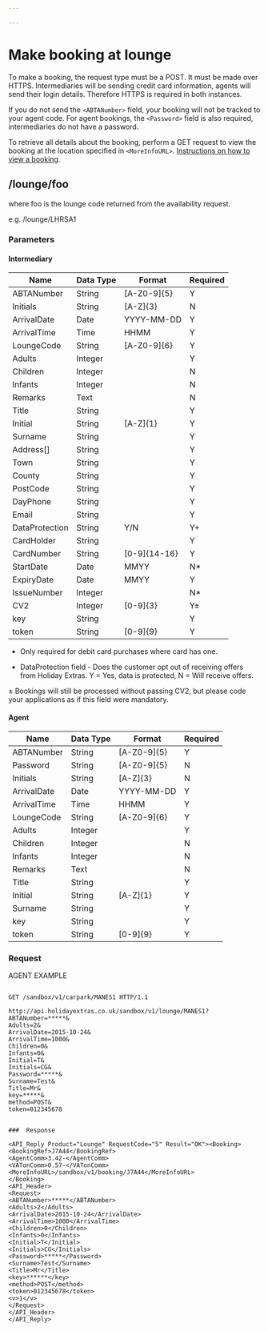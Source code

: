 ```yaml
---

---
```


# Make booking at lounge



To make a booking, the request type must be a POST. It must be made over HTTPS. Intermediaries will be sending credit card information, agents will send their login details. Therefore HTTPS is required in both instances.

If you do not send the `<ABTANumber>` field, your booking will not be tracked to your agent code. For agent bookings, the `<Password>` field is also required, intermediaries do not have a password.


To retrieve all details about the booking, perform a GET request to view the booking at the location specified in `<MoreInfoURL>`. [Instructions on how to view a booking](hxapi/viewamendcancel/view).

## /lounge/foo

where foo is the lounge code returned from the availability request.

e.g. /lounge/LHRSA1










### Parameters

#### Intermediary

 | Name           | Data Type | Format       | Required | 
 | ----           | --------- | ------       | -------- | 
 | ABTANumber     | String    | [A-Z0-9]{5}  | Y        | 
 | Initials       | String    | [A-Z]{3}     | N        | 
 | ArrivalDate    | Date      | YYYY-MM-DD   | Y        | 
 | ArrivalTime    | Time      | HHMM         | Y        | 
 | LoungeCode     | String    | [A-Z0-9]{6}  | Y        | 
 | Adults         | Integer   |              | Y        | 
 | Children       | Integer   |              | N        | 
 | Infants        | Integer   |              | N        | 
 | Remarks        | Text      |              | N        | 
 | Title          | String    |              | Y        | 
 | Initial        | String    | [A-Z]{1}     | Y        | 
 | Surname        | String    |              | Y        | 
 | Address[]      | String    |              | Y        | 
 | Town           | String    |              | Y        | 
 | County         | String    |              | Y        | 
 | PostCode       | String    |              | Y        | 
 | DayPhone       | String    |              | Y        | 
 | Email          | String    |              | Y        | 
 | DataProtection | String    | Y/N          | Y+       | 
 | CardHolder     | String    |              | Y        | 
 | CardNumber     | String    | [0-9]{14-16} | Y        | 
 | StartDate      | Date      | MMYY         | N*       | 
 | ExpiryDate     | Date      | MMYY         | Y        | 
 | IssueNumber    | Integer   |              | N*       | 
 | CV2            | Integer   | [0-9]{3}     | Y±      | 
 | key            | String    |              | Y        | 
 | token          | String    | [0-9]{9}     | Y        | 


* Only required for debit card purchases where card has one.

+ DataProtection field - Does the customer opt out of receiving offers from Holiday Extras. Y = Yes, data is protected, N = Will receive offers.

± Bookings will still be processed without passing CV2, but please code your applications as if this field were mandatory.

#### Agent

 | Name        | Data Type | Format      | Required | 
 | ----        | --------- | ------      | -------- | 
 | ABTANumber  | String    | [A-Z0-9]{5} | Y        | 
 | Password    | String    | [A-Z0-9]{5} | N        | 
 | Initials    | String    | [A-Z]{3}    | N        | 
 | ArrivalDate | Date      | YYYY-MM-DD  | Y        | 
 | ArrivalTime | Time      | HHMM        | Y        | 
 | LoungeCode  | String    | [A-Z0-9]{6} | Y        | 
 | Adults      | Integer   |             | Y        | 
 | Children    | Integer   |             | N        | 
 | Infants     | Integer   |             | N        | 
 | Remarks     | Text      |             | N        | 
 | Title       | String    |             | Y        | 
 | Initial     | String    | [A-Z]{1}    | Y        | 
 | Surname     | String    |             | Y        | 
 | key         | String    |             | Y        | 
 | token       | String    | [0-9]{9}    | Y        | 




### Request

AGENT EXAMPLE

```

GET /sandbox/v1/carpark/MANES1 HTTP/1.1

http://api.holidayextras.co.uk/sandbox/v1/lounge/MANES1?
ABTANumber=*****&
Adults=2&
ArrivalDate=2015-10-24&
ArrivalTime=1000&
Children=0&
Infants=0&
Initial=T&
Initials=CG&
Password=*****&
Surname=Test&
Title=Mr&
key=*****&
method=POST&
token=012345678


###  Response

<API_Reply Product="Lounge" RequestCode="5" Result="OK"><Booking>
<BookingRef>J7A44</BookingRef>
<AgentComm>3.42-</AgentComm>
<VATonComm>0.57-</VATonComm>
<MoreInfoURL>/sandbox/v1/booking/J7A44</MoreInfoURL>
</Booking>
<API_Header>
<Request>
<ABTANumber>*****</ABTANumber>
<Adults>2</Adults>
<ArrivalDate>2015-10-24</ArrivalDate>
<ArrivalTime>1000</ArrivalTime>
<Children>0</Children>
<Infants>0</Infants>
<Initial>T</Initial>
<Initials>CG</Initials>
<Password>*****</Password>
<Surname>Test</Surname>
<Title>Mr</Title>
<key>******</key>
<method>POST</method>
<token>012345678</token>
<v>1</v>
</Request>
</API_Header>
</API_Reply>

